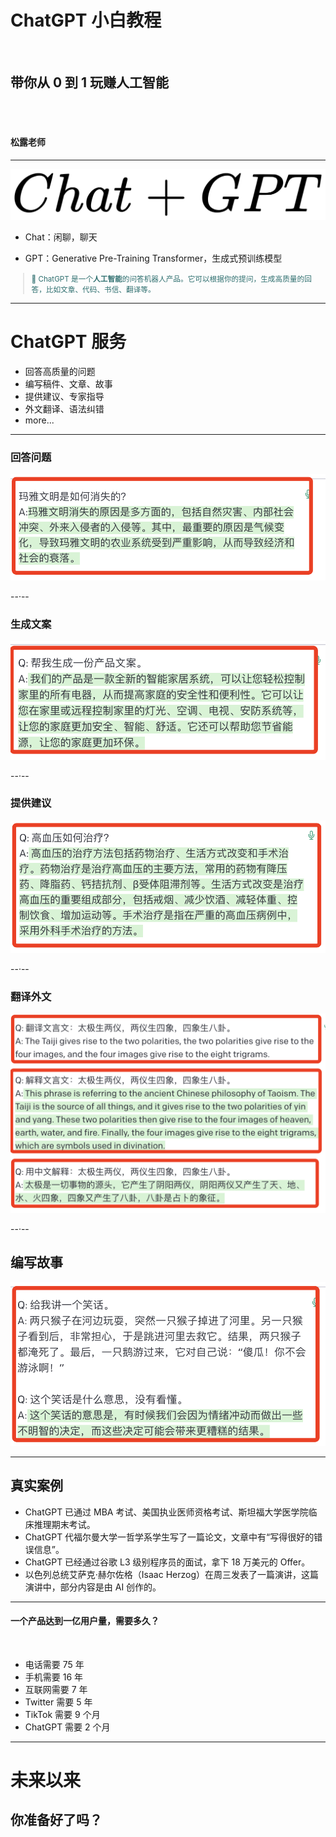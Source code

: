 <!-- .slide: data-background-image="assets/chatgpt-bg.jpg" data-background="hsl(0, 0%, 38%)" data-background-opacity="0.36" data-background-size="cover" -->

# ChatGPT 小白教程

<br>

## 带你从 0 到 1 玩赚人工智能

<br>

<br>

#### 松露老师

---

<!-- .slide: data-background="hsl(0,100%,100%)" -->

<img src="assets/MommyTalk1677722278957.png" alt="MommyTalk1677722278957" style="width:580px;" />

<br>

<ul>
<li class="fragment" data-fragment-index="0">
  <p style="text-align: left;">Chat：闲聊，聊天</p>
</li>
<li class="fragment" data-fragment-index="1">
  <p style="text-align: left;">GPT：Generative Pre-Training Transformer，生成式预训练模型</p>
</li>
</ul>

<blockquote class="fragment" data-fragment-index="2" style="text-align: left;font-size: smaller;color: #2f6f6f;">
<p>🤖 ChatGPT 是一个<strong>人工智能</strong>的问答机器人产品。它可以根据你的提问，生成高质量的回答，比如文章、代码、书信、翻译等。</p>
</blockquote>

---

# ChatGPT 服务

- 回答高质量的问题<!-- .element: class="fragment" style="text-align: left;" -->
- 编写稿件、文章、故事<!-- .element: class="fragment" style="text-align: left;" -->
- 提供建议、专家指导<!-- .element: class="fragment" style="text-align: left;" -->
- 外文翻译、语法纠错<!-- .element: class="fragment" style="text-align: left;" -->
- more...<!-- .element: class="fragment" style="text-align: left;" -->

---

<!-- .slide: data-background="hsl(0,100%,100%)" -->

### 回答问题

![](assets/image-20230301192612610.png)

--·--

<!-- .slide: data-background="hsl(0,100%,100%)" -->

### 生成文案

![](assets/image-20230301192853795.png)

--·--

<!-- .slide: data-background="hsl(0,100%,100%)" -->

### 提供建议

![](assets/image-20230301193016495.png)

--·--

<!-- .slide: data-background="hsl(0,100%,100%)" -->

### 翻译外文

![](assets/image-20230301193627721.png)

--·--

<!-- .slide: data-background="hsl(0,100%,100%)" -->

## 编写故事

![](assets/image-20230301194522273.png)

---

## 真实案例

- ChatGPT 已通过 MBA 考试、美国执业医师资格考试、斯坦福大学医学院临床推理期末考试。<!-- .element: class="fragment fade-in-then-semi-out	" style="text-align: left;" -->
- ChatGPT 代福尔曼大学一哲学系学生写了一篇论文，文章中有“写得很好的错误信息”。<!-- .element: class="fragment fade-in-then-semi-out	" style="text-align: left;" -->
- ChatGPT 已经通过谷歌 L3 级别程序员的面试，拿下 18 万美元的 Offer。<!-- .element: class="fragment fade-in-then-semi-out	" style="text-align: left;" -->
- 以色列总统艾萨克·赫尔佐格（Isaac Herzog）在周三发表了一篇演讲，这篇演讲中，部分内容是由 AI 创作的。<!-- .element: class="fragment fade-in-then-semi-out	" style="text-align: left;" -->

---

<!-- .slide: data-background="hsl(0,100%,100%)" -->

#### 一个产品达到一亿用户量，需要多久？

<br>

- 电话需要 75 年<!-- .element: class="fragment" style="text-align: left;" -->
- 手机需要 16 年<!-- .element: class="fragment" style="text-align: left;" -->
- 互联网需要 7 年<!-- .element: class="fragment" style="text-align: left;" -->
- Twitter 需要 5 年<!-- .element: class="fragment" style="text-align: left;" -->
- TikTok 需要 9 个月<!-- .element: class="fragment" style="text-align: left;" -->
- ChatGPT 需要 2 个月<!-- .element: class="fragment" style="text-align: left;" -->

---

<!-- .slide: data-background-image="assets/chatgpt-bg.jpg" data-background="hsl(0, 0%, 38%)" data-background-opacity="0.36" data-background-size="cover" -->

# 未来以来<!-- .element: class="fragment" -->

## 你准备好了吗？<!-- .element: class="fragment" -->
